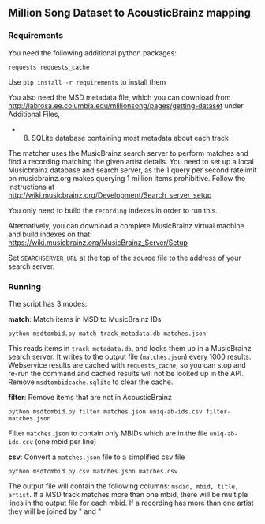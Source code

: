 ## Million Song Dataset to AcousticBrainz mapping

### Requirements

You need the following additional python packages:

    requests requests_cache

Use `pip install -r requirements` to install them


You also need the MSD metadata file, which you can download from
http://labrosa.ee.columbia.edu/millionsong/pages/getting-dataset
under Additional Files,
* 8. SQLite database containing most metadata about each track


The matcher uses the MusicBrainz search server to perform matches and
find a recording matching the given artist details.
You need to set up a local Musicbrainz database and search server,
as the 1 query per second ratelimit on musicbrainz.org makes querying
1 million items prohibitive. Follow the instructions at
http://wiki.musicbrainz.org/Development/Search_server_setup

You only need to build the `recording` indexes in order to run this.

Alternatively, you can download a complete MusicBrainz virtual machine and
build indexes on that:
https://wiki.musicbrainz.org/MusicBrainz_Server/Setup

Set `SEARCHSERVER_URL` at the top of the source file to the address of your
search server.

### Running

The script has 3 modes:

**match**: Match items in MSD to MusicBrainz IDs

    python msdtombid.py match track_metadata.db matches.json

This reads items in `track_metadata.db`, and looks them up in a MusicBrainz search server.
It writes to the output file (`matches.json`) every 1000 results. Webservice results are
cached with `requests_cache`, so you can stop and re-run the command and cached results
will not be looked up in the API. Remove `msdtombidcache.sqlite` to clear the cache.

**filter**: Remove items that are not in AcousticBrainz

    python msdtombid.py filter matches.json uniq-ab-ids.csv filter-matches.json

Filter `matches.json` to contain only MBIDs which are in the file `uniq-ab-ids.csv` (one
mbid per line)

**csv**: Convert a `matches.json` file to a simplified csv file

    python msdtombid.py csv matches.json matches.csv

The output file will contain the following columns: `msdid, mbid, title, artist`.
If a MSD track matches more than one mbid, there will be multiple lines in the output file
for each mbid. If a recording has more than one artist they will be joined by " and "
